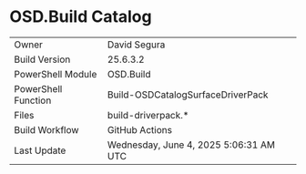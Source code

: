 ﻿# OSD.Build Catalog

| | |
|-|-|
| Owner | David Segura |
| Build Version | 25.6.3.2 |
| PowerShell Module | OSD.Build |
| PowerShell Function | Build-OSDCatalogSurfaceDriverPack |
| Files | build-driverpack.* |
| Build Workflow | GitHub Actions |
| Last Update | Wednesday, June 4, 2025 5:06:31 AM UTC |
